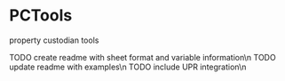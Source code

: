 # PCTools
property custodian tools

TODO create readme with sheet format and variable information\n
TODO update readme with examples\n
TODO include UPR integration\n
